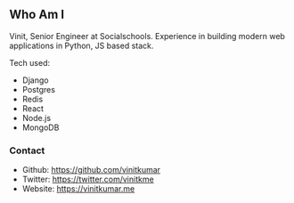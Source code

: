 ## Who Am I

Vinit, Senior Engineer at Socialschools. Experience in building modern web applications in Python, JS based stack.

Tech used:

- Django
- Postgres
- Redis
- React
- Node.js
- MongoDB


### Contact

- Github: https://github.com/vinitkumar
- Twitter: https://twitter.com/vinitkme
- Website: https://vinitkumar.me